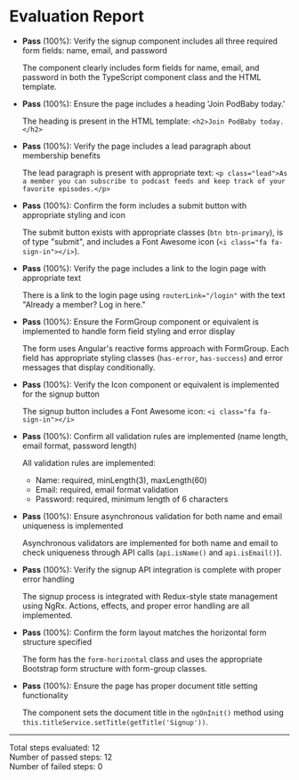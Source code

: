 # Evaluation Report

- **Pass** (100%): Verify the signup component includes all three required form fields: name, email, and password
  
  The component clearly includes form fields for name, email, and password in both the TypeScript component class and the HTML template.

- **Pass** (100%): Ensure the page includes a heading 'Join PodBaby today.'
  
  The heading is present in the HTML template: `<h2>Join PodBaby today.</h2>`

- **Pass** (100%): Verify the page includes a lead paragraph about membership benefits
  
  The lead paragraph is present with appropriate text: `<p class="lead">As a member you can subscribe to podcast feeds and keep track of your favorite episodes.</p>`

- **Pass** (100%): Confirm the form includes a submit button with appropriate styling and icon
  
  The submit button exists with appropriate classes (`btn btn-primary`), is of type "submit", and includes a Font Awesome icon (`<i class="fa fa-sign-in"></i>`).

- **Pass** (100%): Verify the page includes a link to the login page with appropriate text
  
  There is a link to the login page using `routerLink="/login"` with the text "Already a member? Log in here."

- **Pass** (100%): Ensure the FormGroup component or equivalent is implemented to handle form field styling and error display
  
  The form uses Angular's reactive forms approach with FormGroup. Each field has appropriate styling classes (`has-error`, `has-success`) and error messages that display conditionally.

- **Pass** (100%): Verify the Icon component or equivalent is implemented for the signup button
  
  The signup button includes a Font Awesome icon: `<i class="fa fa-sign-in"></i>`

- **Pass** (100%): Confirm all validation rules are implemented (name length, email format, password length)
  
  All validation rules are implemented:
  - Name: required, minLength(3), maxLength(60)
  - Email: required, email format validation
  - Password: required, minimum length of 6 characters

- **Pass** (100%): Ensure asynchronous validation for both name and email uniqueness is implemented
  
  Asynchronous validators are implemented for both name and email to check uniqueness through API calls (`api.isName()` and `api.isEmail()`).

- **Pass** (100%): Verify the signup API integration is complete with proper error handling
  
  The signup process is integrated with Redux-style state management using NgRx. Actions, effects, and proper error handling are all implemented.

- **Pass** (100%): Confirm the form layout matches the horizontal form structure specified
  
  The form has the `form-horizontal` class and uses the appropriate Bootstrap form structure with form-group classes.

- **Pass** (100%): Ensure the page has proper document title setting functionality
  
  The component sets the document title in the `ngOnInit()` method using `this.titleService.setTitle(getTitle('Signup'))`.

---

Total steps evaluated: 12  
Number of passed steps: 12  
Number of failed steps: 0